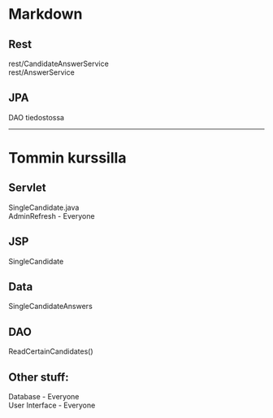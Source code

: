 # Markdown

## Rest

rest/CandidateAnswerService\
rest/AnswerService  

## JPA
DAO tiedostossa


-----------------------------------------
# Tommin kurssilla

## Servlet
SingleCandidate.java\
AdminRefresh - Everyone

## JSP
SingleCandidate

## Data
SingleCandidateAnswers

## DAO
ReadCertainCandidates()

## Other stuff:
Database - Everyone \
User Interface - Everyone
